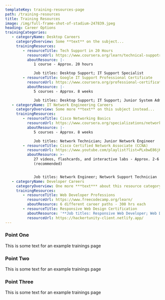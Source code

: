 ```yaml
---
templateKey: training-resources-page
path: /training-resources
title: Training Resources
image: /img/full-frame-shot-of-stadium-247839.jpeg
heading: Career Options
trainingCategories:
   - categoryName: Desktop Careers
     categoryOverview: Some **text** on the subject...
     trainingResources:
        - resourceTitle: Tech Support in 20 Hours
          resourceUrl: https://www.coursera.org/learn/technical-suppotrt-fundamentals
          aboutResource: |-
             1 course - Approx. 20 hours

             Job titles: Desktop Support; IT Support Specialist
        - resourceTitle: Google IT Support Professional Certificate
          resourceUrl: https://www.coursera.org/professional-certificates/google-it-support#courses
          aboutResource: |-
             5 courses - Approx. 8 weeks

             Job titles: Desktop Support; IT Support; Junior System Administrator
   - categoryName: IT Network Engineering Careers
     categoryOverview: Some more **text** on this subject instead...
     trainingResources:
        - resourceTitle: Cisco Networking Basics
          resourceUrl: https://www.coursera.org/specializations/networking-basics
          aboutResource: |-
             5 courses - Approx. 8 weeks

             Job titles: Network Technician; Junior Network Engineer
        - resourceTitle: Cisco Certified Network Associate (CCNA)
          resourceUrl: https://www.youtube.com/playlist?list=PLxbwE86jKRgMpuZuLBivzlM8s2Dk5lXBQ
          aboutResource: >-
             27 videos, flashcards, and interactive labs - Approx. 2-6 months
             (recommended)


             Job titles: Network Engineer; Network Support Technician
   - categoryName: Developer Careers
     categoryOverview: One more ***text*** about this resource category...
     trainingResources:
        - resourceTitle: Web Developer Professions
          resourceUrl: https://www.freecodecamp.org/learn/
          aboutResource: 6 different career paths - 300 hrs each
        - resourceTitle: Responsive Web Design Certification
          aboutResource: '**Job titles: Responsive Web Developer; Web Designer**'
          resourceUrl: https://hackertunity-client.netlify.app/
---
```


### Point One

This is some text for an example trainings page

### Point Two

This is some text for an example trainings page

### Point Three

This is some text for an example trainings page
